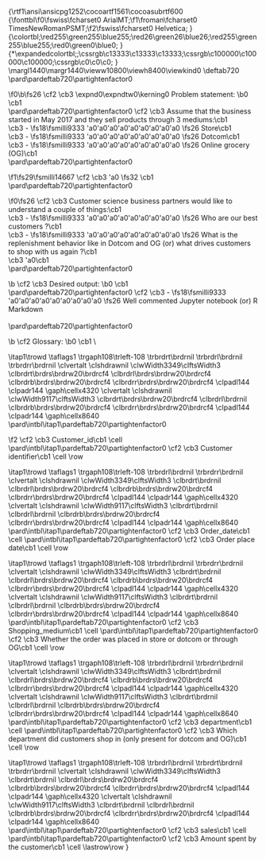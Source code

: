 {\rtf1\ansi\ansicpg1252\cocoartf1561\cocoasubrtf600
{\fonttbl\f0\fswiss\fcharset0 ArialMT;\f1\froman\fcharset0 TimesNewRomanPSMT;\f2\fswiss\fcharset0 Helvetica;
}
{\colortbl;\red255\green255\blue255;\red26\green26\blue26;\red255\green255\blue255;\red0\green0\blue0;
}
{\*\expandedcolortbl;;\cssrgb\c13333\c13333\c13333;\cssrgb\c100000\c100000\c100000;\cssrgb\c0\c0\c0;
}
\margl1440\margr1440\vieww10800\viewh8400\viewkind0
\deftab720
\pard\pardeftab720\partightenfactor0

\f0\b\fs26 \cf2 \cb3 \expnd0\expndtw0\kerning0
Problem statement:
\b0 \cb1 \
\pard\pardeftab720\partightenfactor0
\cf2 \cb3 Assume that the business started in May 2017 and they sell products through 3 mediums:\cb1 \
\cb3 -
\fs18\fsmilli9333 \'a0\'a0\'a0\'a0\'a0\'a0\'a0\'a0\'a0 
\fs26 Store\cb1 \
\cb3 -
\fs18\fsmilli9333 \'a0\'a0\'a0\'a0\'a0\'a0\'a0\'a0\'a0 
\fs26 Dotcom\cb1 \
\cb3 -
\fs18\fsmilli9333 \'a0\'a0\'a0\'a0\'a0\'a0\'a0\'a0\'a0 
\fs26 Online grocery (OG)\cb1 \
\pard\pardeftab720\partightenfactor0

\f1\fs29\fsmilli14667 \cf2 \cb3 \'a0
\fs32 \cb1 \
\pard\pardeftab720\partightenfactor0

\f0\fs26 \cf2 \cb3 Customer science business partners would like to understand a couple of things:\cb1 \
\cb3 -
\fs18\fsmilli9333 \'a0\'a0\'a0\'a0\'a0\'a0\'a0\'a0\'a0 
\fs26 Who are our best customers ?\cb1 \
\cb3 -
\fs18\fsmilli9333 \'a0\'a0\'a0\'a0\'a0\'a0\'a0\'a0\'a0 
\fs26 What is the replenishment behavior like in Dotcom and OG (or) what drives customers to shop with us again ?\cb1 \
\cb3 \'a0\cb1 \
\pard\pardeftab720\partightenfactor0

\b \cf2 \cb3 Desired output:
\b0 \cb1 \
\pard\pardeftab720\partightenfactor0
\cf2 \cb3 -
\fs18\fsmilli9333 \'a0\'a0\'a0\'a0\'a0\'a0\'a0\'a0\'a0 
\fs26 Well commented Jupyter notebook (or) R Markdown\
\
\pard\pardeftab720\partightenfactor0

\b \cf2 Glossary:
\b0 \cb1 \

\itap1\trowd \taflags1 \trgaph108\trleft-108 \trbrdrt\brdrnil \trbrdrl\brdrnil \trbrdrr\brdrnil 
\clvertalt \clshdrawnil \clwWidth3349\clftsWidth3 \clbrdrt\brdrs\brdrw20\brdrcf4 \clbrdrl\brdrs\brdrw20\brdrcf4 \clbrdrb\brdrs\brdrw20\brdrcf4 \clbrdrr\brdrs\brdrw20\brdrcf4 \clpadl144 \clpadr144 \gaph\cellx4320
\clvertalt \clshdrawnil \clwWidth9117\clftsWidth3 \clbrdrt\brdrs\brdrw20\brdrcf4 \clbrdrl\brdrnil \clbrdrb\brdrs\brdrw20\brdrcf4 \clbrdrr\brdrs\brdrw20\brdrcf4 \clpadl144 \clpadr144 \gaph\cellx8640
\pard\intbl\itap1\pardeftab720\partightenfactor0

\f2 \cf2 \cb3 Customer_id\cb1 \cell 
\pard\intbl\itap1\pardeftab720\partightenfactor0
\cf2 \cb3 Customer identifier\cb1 \cell \row

\itap1\trowd \taflags1 \trgaph108\trleft-108 \trbrdrl\brdrnil \trbrdrr\brdrnil 
\clvertalt \clshdrawnil \clwWidth3349\clftsWidth3 \clbrdrt\brdrnil \clbrdrl\brdrs\brdrw20\brdrcf4 \clbrdrb\brdrs\brdrw20\brdrcf4 \clbrdrr\brdrs\brdrw20\brdrcf4 \clpadl144 \clpadr144 \gaph\cellx4320
\clvertalt \clshdrawnil \clwWidth9117\clftsWidth3 \clbrdrt\brdrnil \clbrdrl\brdrnil \clbrdrb\brdrs\brdrw20\brdrcf4 \clbrdrr\brdrs\brdrw20\brdrcf4 \clpadl144 \clpadr144 \gaph\cellx8640
\pard\intbl\itap1\pardeftab720\partightenfactor0
\cf2 \cb3 Order_date\cb1 \cell 
\pard\intbl\itap1\pardeftab720\partightenfactor0
\cf2 \cb3 Order place date\cb1 \cell \row

\itap1\trowd \taflags1 \trgaph108\trleft-108 \trbrdrl\brdrnil \trbrdrr\brdrnil 
\clvertalt \clshdrawnil \clwWidth3349\clftsWidth3 \clbrdrt\brdrnil \clbrdrl\brdrs\brdrw20\brdrcf4 \clbrdrb\brdrs\brdrw20\brdrcf4 \clbrdrr\brdrs\brdrw20\brdrcf4 \clpadl144 \clpadr144 \gaph\cellx4320
\clvertalt \clshdrawnil \clwWidth9117\clftsWidth3 \clbrdrt\brdrnil \clbrdrl\brdrnil \clbrdrb\brdrs\brdrw20\brdrcf4 \clbrdrr\brdrs\brdrw20\brdrcf4 \clpadl144 \clpadr144 \gaph\cellx8640
\pard\intbl\itap1\pardeftab720\partightenfactor0
\cf2 \cb3 Shopping_medium\cb1 \cell 
\pard\intbl\itap1\pardeftab720\partightenfactor0
\cf2 \cb3 Whether the order was placed in store or dotcom or through OG\cb1 \cell \row

\itap1\trowd \taflags1 \trgaph108\trleft-108 \trbrdrl\brdrnil \trbrdrr\brdrnil 
\clvertalt \clshdrawnil \clwWidth3349\clftsWidth3 \clbrdrt\brdrnil \clbrdrl\brdrs\brdrw20\brdrcf4 \clbrdrb\brdrs\brdrw20\brdrcf4 \clbrdrr\brdrs\brdrw20\brdrcf4 \clpadl144 \clpadr144 \gaph\cellx4320
\clvertalt \clshdrawnil \clwWidth9117\clftsWidth3 \clbrdrt\brdrnil \clbrdrl\brdrnil \clbrdrb\brdrs\brdrw20\brdrcf4 \clbrdrr\brdrs\brdrw20\brdrcf4 \clpadl144 \clpadr144 \gaph\cellx8640
\pard\intbl\itap1\pardeftab720\partightenfactor0
\cf2 \cb3 department\cb1 \cell 
\pard\intbl\itap1\pardeftab720\partightenfactor0
\cf2 \cb3 Which department did customers shop in (only present for dotcom and OG)\cb1 \cell \row

\itap1\trowd \taflags1 \trgaph108\trleft-108 \trbrdrl\brdrnil \trbrdrt\brdrnil \trbrdrr\brdrnil 
\clvertalt \clshdrawnil \clwWidth3349\clftsWidth3 \clbrdrt\brdrnil \clbrdrl\brdrs\brdrw20\brdrcf4 \clbrdrb\brdrs\brdrw20\brdrcf4 \clbrdrr\brdrs\brdrw20\brdrcf4 \clpadl144 \clpadr144 \gaph\cellx4320
\clvertalt \clshdrawnil \clwWidth9117\clftsWidth3 \clbrdrt\brdrnil \clbrdrl\brdrnil \clbrdrb\brdrs\brdrw20\brdrcf4 \clbrdrr\brdrs\brdrw20\brdrcf4 \clpadl144 \clpadr144 \gaph\cellx8640
\pard\intbl\itap1\pardeftab720\partightenfactor0
\cf2 \cb3 sales\cb1 \cell 
\pard\intbl\itap1\pardeftab720\partightenfactor0
\cf2 \cb3 Amount spent by the customer\cb1 \cell \lastrow\row
}